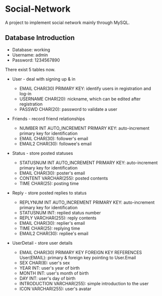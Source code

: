 # Social-Network
A project to implement social network mainly through MySQL.

## Database Introduction
- Database: working
- Username: admin
- Password: 1234567890

There exist 5 tables now.

- User - deal with signing up \& in
	- EMAIL CHAR(30) PRIMARY KEY: identify users in registration and log-in
  - USERNAME CHAR(20): nickname, which can be edited after registration
  - PASSWD CHAR(20): password to validate a user

- Friends - record friend relationships
	- NUMBER INT AUTO_INCREMENT PRIMARY KEY: auto-increment primary key for identification
	- EMAIL CHAR(30): follower's email
	- EMAIL2 CHAR(30): followee's email

- Status - store posted statuses
	- STATUSNUM INT AUTO_INCREMENT PRIMARY KEY: auto-increment primary key for identification
	- EMAIL CHAR(30): poster's email
	- CONTENT VARCHAR(255): posted contents
	- TIME CHAR(25): posting time

- Reply - store posted replies to status
	- REPLYNUM INT AUTO_INCREMENT PRIMARY KEY: auto-increment primary key for identification
	- STATUSNUM INT: replied status number
	- REPLY VARCHAR(255): reply contents
	- EMAIL CHAR(30): replier's email
	- TIME CHAR(25): replying time
	- EMAIL2 CHAR(30): repliee's email

- UserDetail - store user details
	- EMAIL CHAR(30) PRIMARY KEY FOREIGN KEY REFERENCES User(EMAIL): primary & foreign key pointing to User.Email
	- SEX CHAR(8): user's sex
	- YEAR INT: user's year of birth
	- MONTH INT: user's month of birth
	- DAY INT: user's day of birth
	- INTRODUCTION VARCHAR(255): simple introduction to the user
	- ICON VARCHAR(255): user's avatar
